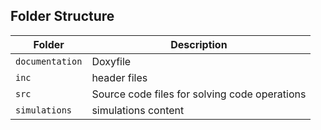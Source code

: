 ## Folder Structure
Folder          | Description
--------------  | ----------------------------------------------
`documentation` |  Doxyfile
`inc`           |  header files
`src`           | Source code files for solving code operations
`simulations`   | simulations content

  
